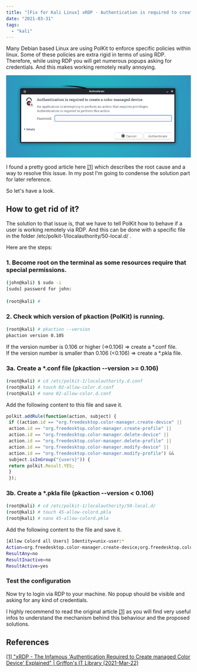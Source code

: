 ```yaml
---
title: "[Fix for Kali Linux] xRDP - Authentication is required to create a color managed device"
date: "2021-03-31"
tags: 
  - "kali"
---
```


Many Debian based Linux are using PolKit to enforce specific policies within linux. Some of these policies are extra rigid in terms of using RDP. Therefore, while using RDP you will get numerous popups asking for credentials. And this makes working remotely really annoying.

![](images/article.configurerdpaccessforkalilinux.authenticatepopup.png)

I found a pretty good article here [\[1\]](#references) which describes the root cause and a way to resolve this issue. In my post I'm going to condense the solution part for later reference.

So let's have a look.

## How to get rid of it?

The solution to that issue is, that we have to tell PolKit how to behave if a user is working remotely via RDP. And this can be done with a specific file in the folder /etc/polkit-1/localauthority/50-local.d/ .

Here are the steps:

### 1\. Become root on the terminal as some resources require that special permissions.

```bash
(john@kali) $ sudo -i
[sudo] password for john:

(root@kali) #
```

### 2\. Check which version of pkaction (PolKit) is running.

```bash
(root@kali) # pkaction --version 
pkaction version 0.105 
```

If the version number is 0.106 or higher (=>0.106) => create a \*.conf file.  
If the version number is smaller than 0.106 (<0.106) => create a \*.pkla file.

### 3a. Create a \*.conf file (pkaction --version >= 0.106)

```bash
(root@kali) # cd /etc/polkit-1/localauthority.d.conf
(root@kali) # touch 02-allow-color.d.conf
(root@kali) # nano 02-allow-color.d.conf
```

Add the following content to this file and save it.

```javascript
polkit.addRule(function(action, subject) {
 if ((action.id == "org.freedesktop.color-manager.create-device" ||
 action.id == "org.freedesktop.color-manager.create-profile" ||
 action.id == "org.freedesktop.color-manager.delete-device" ||
 action.id == "org.freedesktop.color-manager.delete-profile" ||
 action.id == "org.freedesktop.color-manager.modify-device" ||
 action.id == "org.freedesktop.color-manager.modify-profile") &&
 subject.isInGroup("{users}")) {
 return polkit.Result.YES;
 }
 });
```

### 3b. Create a \*.pkla file (pkaction --version < 0.106)

```bash
(root@kali) # cd /etc/polkit-1/localauthority/50-local.d/
(root@kali) # touch 45-allow-colord.pkla
(root@kali) # nano 45-allow-colord.pkla
```

Add the following content to the file and save it.

```bash
[Allow Colord all Users] Identity=unix-user:* 
Action=org.freedesktop.color-manager.create-device;org.freedesktop.color-manager.create-profile;org.freedesktop.color-manager.delete-device;org.freedesktop.color-manager.delete-profile;org.freedesktop.color-manager.modify-device;org.freedesktop.color-manager.modify-profile; 
ResultAny=no 
ResultInactive=no 
ResultActive=yes
```

### Test the configuration

Now try to login via RDP to your machine. No popup should be visible and asking for any kind of credentials.

I highly recommend to read the original article [\[1\]](#references) as you will find very useful infos to understand the mechanism behind this behaviour and the proposed solutions.

## References

[\[1\] "xRDP - The Infamous 'Authentication Required to Create managed Color Device' Explained" | Griffon's IT Library (2021-Mar-22)](https://c-nergy.be/blog?p=12073)
